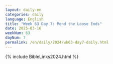 ```yaml
---
layout: daily-en
categories: daily
language: English
title: "Week 63 Day 7: Mend the Loose Ends"
date: 2025-03-16
weekNum: 63
dayNum: 7
permalink: /en/daily/2024/wk63-day7-daily.html
---
```



{% include BibleLinks2024.html %}

